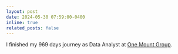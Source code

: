 ```yaml
---
layout: post
date: 2024-05-30 07:59:00-0400
inline: true
related_posts: false
---
```


I finished my 969 days journey as Data Analyst at [One Mount Group](https://onemount.com/).